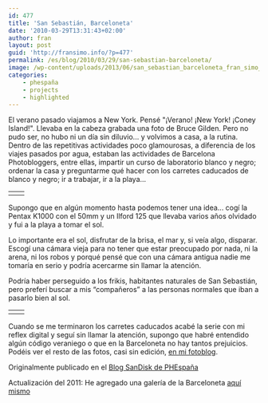 ```yaml
---
id: 477
title: 'San Sebastián, Barceloneta'
date: '2010-03-29T13:31:43+02:00'
author: fran
layout: post
guid: 'http://fransimo.info/?p=477'
permalink: /es/blog/2010/03/29/san-sebastian-barceloneta/
image: /wp-content/uploads/2013/06/san_sebastian_barceloneta_fran_simo_01.jpg
categories:
    - phespaña
    - projects
    - highlighted
---
```


El verano pasado viajamos a New York. Pensé "¡Verano! ¡New York! ¡Coney Island!". Llevaba en la cabeza grabada una foto de Bruce Gilden. Pero no pudo ser, no hubo ni un día sin diluvio... y volvimos a casa, a la rutina. Dentro de las repetitivas actividades poco glamourosas, a diferencia de los viajes pasados por agua, estaban las actividades de Barcelona Photobloggers, entre ellas, impartir un curso de laboratorio blanco y negro; ordenar la casa y preguntarme qué hacer con los carretes caducados de blanco y negro; ir a trabajar, ir a la playa...
<table>
<tbody>
<tr>
<td width="50%"><img src="http://fransimo.info/wp-content/uploads/2011/03/barceloneta_0001_000016-500x337.jpg" alt="" title="Barceloneta 5 - Miradas cruzadas" class="alignleft size-medium wp-image-488"></td>
<td width="50%"><img src="http://fransimo.info/wp-content/uploads/2011/03/barceloneta_0007_000035-1-500x337.jpg" alt="" title="Barceloneta 11 - Otras curvas" class="alignright size-medium wp-image-492"></td>
</tr>
</tbody>
</table>
Supongo que en algún momento hasta podemos tener una idea... cogí la Pentax K1000 con el 50mm y un Ilford 125 que llevaba varios años olvidado y fui a la playa a tomar el sol.

Lo importante era el sol, disfrutar de la brisa, el mar y, si veía algo, disparar. Escogí una cámara vieja para no tener que estar preocupado por nada, ni la arena, ni los robos y porqué pensé que con una cámara antigua nadie me tomaría en serio y podría acercarme sin llamar la atención.

Podría haber perseguido a los frikis, habitantes naturales de San Sebastián, pero preferí buscar a mis “compañeros” a las personas normales que iban a pasarlo bien al sol.
<table>
<tbody>
<tr>
<td width="50%"><img src="http://fransimo.info/wp-content/uploads/2011/03/barceloneta_0008_000006-500x337.jpg" alt="" title="Barceloneta 12" class="alignleft size-medium wp-image-493"></td>
<td width="50%"><img src="http://fransimo.info/wp-content/uploads/2011/03/barceloneta_0017__ISC3884-Edit-500x332.jpg" alt="" title="Barceloneta 23" class="alignright size-medium wp-image-494"></td>
</tr>
</tbody>
</table>
Cuando se me terminaron los carretes caducados acabé la serie con mi reflex digital y seguí sin llamar la atención, supongo que habré entendido algún código veraniego o que en la Barceloneta no hay tantos prejuicios. Podéis ver el resto de las fotos, casi sin edición, <a href="http://justpictures.es/album/series/barceloneta-series/">en mi fotoblog</a>.

Originalmente publicado en el <a href="http://www.phedigital.com/portal/es/load.php?file=blogsandisk.php&amp;post=10392">Blog SanDisk de PHEspaña</a>

Actualización del 2011: He agregado una galería de la Barceloneta <a href="http://fransimo.info/?page_id=486">aquí mismo</a>